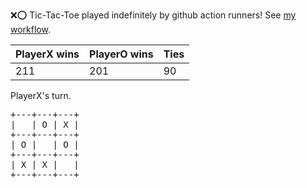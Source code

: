 :x::o: Tic-Tac-Toe played indefinitely by github action runners! See [my workflow](.github/workflows/play.yaml).

|PlayerX wins|PlayerO wins|Ties|
|-|-|-|
|211|201|90|

PlayerX's turn.

<pre>
+---+---+---+
|   | O | X |
+---+---+---+
| O |   | O |
+---+---+---+
| X | X |   |
+---+---+---+
</pre>